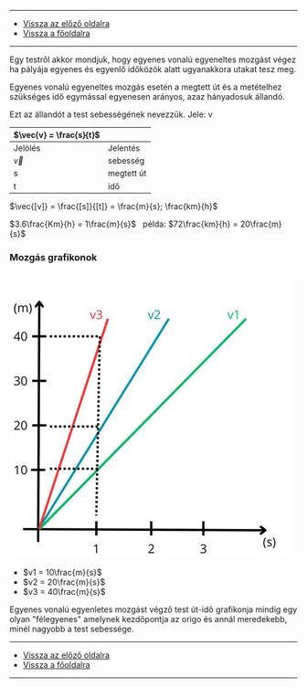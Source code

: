 
---

- [Vissza az előző oldalra](../fizika.md)
- [Vissza a főoldalra](../../../../README.md)

---

Egy testről akkor mondjuk, hogy egyenes vonalú egyeneltes mozgást végez ha pályája egyenes és egyenlő időközök alatt ugyanakkora utakat tesz meg.

Egyenes vonalú egyeneltes mozgás esetén a megtett út és a metételhez szükséges idő egymással egyenesen arányos, azaz hányadosuk állandó.

Ezt az állandót a test sebességének nevezzük. Jele: v

| $\vec{v} = \frac{s}{t}$ |  |
| :-- | :-- |
| Jelölés | Jelentés |
| $\vec{v}$ | sebesség |
| s | megtett út |
| t | idő |

$\vec{[v]} = \frac{[s]}{[t]} = \frac{m}{s}; \frac{km}{h}$

$3.6\frac{Km}{h} = 1\frac{m}{s}$&nbsp;&nbsp;&nbsp;példa: $72\frac{km}{h} = 20\frac{m}{s}$

### Mozgás grafikonok

![Mozgás grafikon](../../../images/mozgas_grafikon_001.jpg)

- $v1 = 10\frac{m}{s}$
- $v2 = 20\frac{m}{s}$
- $v3 = 40\frac{m}{s}$

Egyenes vonalú egyenletes mozgást végző test út-idő grafikonja mindig egy olyan "félegyenes" amelynek kezdőpontja az origo és annál meredekebb, minél nagyobb a test sebessége.

---

- [Vissza az előző oldalra](../fizika.md)
- [Vissza a főoldalra](../../../../README.md)

---
